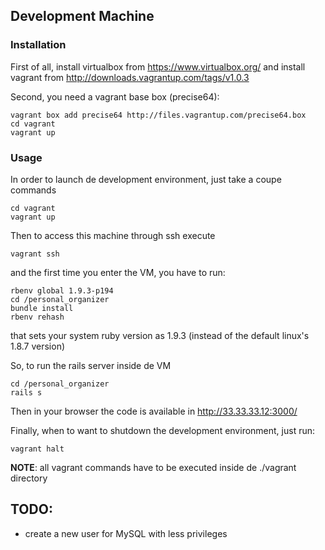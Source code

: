 ## Development Machine

### Installation

First of all, install virtualbox from https://www.virtualbox.org/ and install vagrant from http://downloads.vagrantup.com/tags/v1.0.3

Second, you need a vagrant base box (precise64):

```
vagrant box add precise64 http://files.vagrantup.com/precise64.box
cd vagrant
vagrant up
```

### Usage

In order to launch de development environment, just take a coupe commands

```
cd vagrant
vagrant up
```

Then to access this machine through ssh execute

```
vagrant ssh
```

and the first time you enter the VM, you have to run:

```
rbenv global 1.9.3-p194
cd /personal_organizer
bundle install
rbenv rehash
```
that sets your system ruby version as 1.9.3 (instead of the default linux's 1.8.7 version)

So, to run the rails server inside de VM

```
cd /personal_organizer
rails s
```
Then in your browser the code is available in http://33.33.33.12:3000/

Finally, when to want to shutdown the development environment, just run:

```
vagrant halt
```

**NOTE**: all vagrant commands have to be executed inside de ./vagrant directory

## TODO:

* create a new user for MySQL with less privileges

